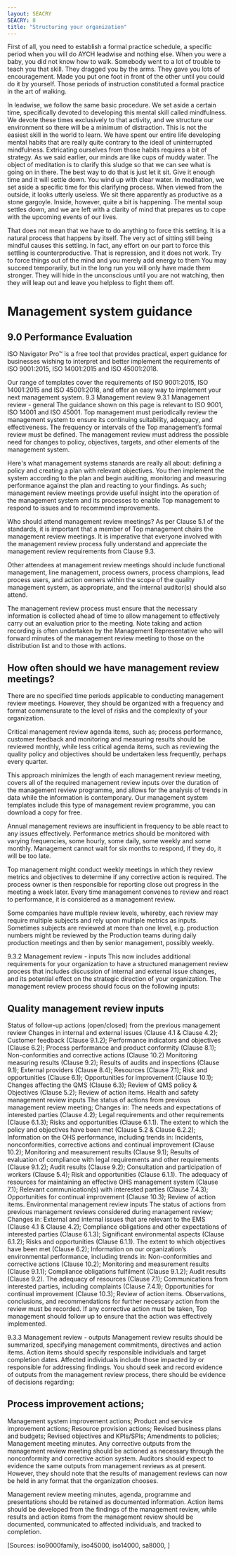 ```yaml
---
layout: SEACRY
SEACRY: 8
title: "Structuring your organization"
---
```



First of all, you need to establish a formal practice schedule, a specific period when you will do AYCH leadwise and nothing else. When you were a baby, you did not know how to walk. Somebody went to a lot of trouble to teach you that skill. They dragged you by the arms. They gave you lots of encouragement. Made you put one foot in front of the other until you could do it by yourself. Those periods of instruction constituted a formal practice in the art of walking.

In leadwise, we follow the same basic procedure. We set aside a certain time, specifically devoted to developing this mental skill called mindfulness. We devote these times exclusively to that activity, and we structure our environment so there will be a minimum of distraction. This is not the easiest skill in the world to learn. We have spent our entire life developing mental habits that are really quite contrary to the ideal of uninterrupted mindfulness. Extricating ourselves from those habits requires a bit of strategy. As we said earlier, our minds are like cups of muddy water. The object of meditation is to clarify this sludge so that we can see what is going on in there. The best way to do that is just let it sit. Give it enough time and it will settle down. You wind up with clear water. In meditation, we set aside a specific time for this clarifying process. When viewed from the outside, it looks utterly useless. We sit there apparently as productive as a stone gargoyle. Inside, however, quite a bit is happening. The mental soup settles down, and we are left with a clarity of mind that prepares us to cope with the upcoming events of our lives.

That does not mean that we have to do anything to force this settling. It is a natural process that happens by itself. The very act of sitting still being mindful causes this settling. In fact, any effort on our part to force this settling is counterproductive. That is repression, and it does not work. Try to force things out of the mind and you merely add energy to them You may succeed temporarily, but in the long run you will only have made them stronger. They will hide in the unconscious until you are not watching, then they will leap out and leave you helpless to fight them off.


# Management system guidance

## 9.0 Performance Evaluation
ISO Navigator Pro™ is a free tool that provides practical, expert guidance for businesses wishing to interpret and better implement the requirements of ISO 9001:2015, ISO 14001:2015 and ISO 45001:2018.

Our range of templates cover the requirements of ISO 9001:2015, ISO 14001:2015 and ISO 45001:2018, and offer an easy way to implement your next management system.
9.3	Management review
9.3.1	Management review - general
The guidance shown on this page is relevant to ISO 9001, ISO 14001 and ISO 45001. Top management must periodically review the management system to ensure its continuing suitability, adequacy, and effectiveness. The frequency or intervals of the Top management’s formal review must be defined. The management review must address the possible need for changes to policy, objectives, targets, and other elements of the management system.

Here's what management systems stanards are really all about: defining a policy and creating a plan with relevant objectives. You then implement the system according to the plan and begin auditing, monitoring and measuring performance against the plan and reacting to your findings. As such; management review meetings provide useful insight into the operation of the management system and its processes to enable Top management to respond to issues and to recommend improvements.

Who should attend management review meetings?
As per Clause 5.1 of the standards, it is important that a member of Top management chairs the management review meetings. It is imperative that everyone involved with the management review process fully understand and appreciate the management review requirements from Clause 9.3.

Other attendees at management review meetings should include functional management, line management, process owners, process champions, lead process users, and action owners within the scope of the quality management system, as appropriate, and the internal auditor(s) should also attend.

The management review process must ensure that the necessary information is collected ahead of time to allow management to effectively carry out an evaluation prior to the meeting. Note taking and action recording is often undertaken by the Management Representative who will forward minutes of the management review meeting to those on the distribution list and to those with actions.


## How often should we have management review meetings?
There are no specified time periods applicable to conducting management review meetings. However, they should be organized with a frequency and format commensurate to the level of risks and the complexity of your organization.

Critical management review agenda items, such as; process performance, customer feedback and monitoring and measuring results should be reviewed monthly, while less critical agenda items, such as reviewing the quality policy and objectives should be undertaken less frequently, perhaps every quarter.

This approach minimizes the length of each management review meeting, covers all of the required management review inputs over the duration of the management review programme, and allows for the analysis of trends in data while the information is contemporary. Our management system templates include this type of management review programme, you can download a copy for free.

Annual management reviews are insufficient in frequency to be able react to any issues effectively. Performance metrics should be monitored with varying frequencies, some hourly, some daily, some weekly and some monthly. Management cannot wait for six months to respond, if they do, it will be too late.

Top management might conduct weekly meetings in which they review metrics and objectives to determine if any corrective action is required. The process owner is then responsible for reporting close out progress in the meeting a week later. Every time management convenes to review and react to performance, it is considered as a management review.

Some companies have multiple review levels, whereby, each review may require multiple subjects and rely upon multiple metrics as inputs. Sometimes subjects are reviewed at more than one level, e.g. production numbers might be reviewed by the Production teams during daily production meetings and then by senior management, possibly weekly.

9.3.2	Management review - inputs
This now includes additional requirements for your organization to have a structured management review process that includes discussion of internal and external issue changes, and its potential effect on the strategic direction of your organization. The management review process should focus on the following inputs:

## Quality management review inputs
Status of follow-up actions (open/closed) from the previous management review
Changes in internal and external issues (Clause 4.1 & Clause 4.2);
Customer feedback (Clause 9.1.2);
Performance indicators and objectives (Clause 6.2);
Process performance and product conformity (Clause 8.1);
Non-conformities and corrective actions (Clause 10.2)
Monitoring measuring results (Clause 9.2);
Results of audits and inspections (Clause 9.1);
External providers (Clause 8.4);
Resources (Clause 7.1);
Risk and opportunities (Clause 6.1);
Opportunities for improvement (Clause 10.1);
Changes affecting the QMS (Clause 6.3);
Review of QMS policy & Objectives (Clause 5.2);
Review of action items.
Health and safety management review inputs
The status of actions from previous management review meeting;
Changes in:
The needs and expectations of interested parties (Clause 4.2);
Legal requirements and other requirements (Clause 6.1.3);
Risks and opportunities (Clause 6.1.1).
The extent to which the policy and objectives have been met (Clause 5.2 & Clause 6.2.2);
Information on the OHS performance, including trends in:
Incidents, nonconformities, corrective actions and continual improvement (Clause 10.2);
Monitoring and measurement results (Clause 9.1);
Results of evaluation of compliance with legal requirements and other requirements (Clause 9.1.2);
Audit results (Clause 9.2);
Consultation and participation of workers (Clause 5.4);
Risk and opportunities (Clause 6.1.1).
The adequacy of resources for maintaining an effective OHS management system (Clause 7.1);
Relevant communication(s) with interested parties (Clause 7.4.3);
Opportunities for continual improvement (Clause 10.3);
Review of action items.
Environmental management review inputs
The status of actions from previous management reviews considered during management review;
Changes in:
External and internal issues that are relevant to the EMS (Clause 4.1 & Clause 4.2);
Compliance obligations and other expectations of interested parties (Clause 6.1.3);
Significant environmental aspects (Clause 6.1.2);
Risks and opportunities (Clause 6.1.1).
The extent to which objectives have been met (Clause 6.2);
Information on our organization’s environmental performance, including trends in:
Non-conformities and corrective actions (Clause 10.2);
Monitoring and measurement results (Clause 9.1.1);
Compliance obligations fulfilment (Clause 9.1.2);
Audit results (Clause 9.2).
The adequacy of resources (Clause 7.1);
Communications from interested parties, including complaints (Clause 7.4.1);
Opportunities for continual improvement (Clause 10.3);
Review of action items.
Observations, conclusions, and recommendations for further necessary action from the review must be recorded. If any corrective action must be taken, Top management should follow up to ensure that the action was effectively implemented.

9.3.3	Management review - outputs
Management review results should be summarized, specifying management commitments, directives and action items. Action items should specify responsible individuals and target completion dates. Affected individuals include those impacted by or responsible for addressing findings. You should seek and record evidence of outputs from the management review process, there should be evidence of decisions regarding:

## Process improvement actions;
Management system improvement actions;
Product and service improvement actions;
Resource provision actions;
Revised business plans and budgets;
Revised objectives and KPIs/SPIs;
Amendments to policies;
Management meeting minutes.
Any corrective outputs from the management review meeting should be actioned as necessary through the nonconformity and corrective action system. Auditors should expect to evidence the same outputs from management reviews as at present. However, they should note that the results of management reviews can now be held in any format that the organization chooses.

Management review meeting minutes, agenda, programme and presentations should be retained as documented information. Action items should be developed from the findings of the management review, while results and action items from the management review should be documented, communicated to affected individuals, and tracked to completion.









[Sources: iso9000family, iso45000, iso14000, sa8000, ]

